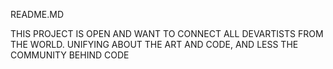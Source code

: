 README.MD

THIS PROJECT IS OPEN AND WANT TO CONNECT ALL DEVARTISTS FROM THE WORLD.
UNIFYING ABOUT THE ART AND CODE, AND LESS THE COMMUNITY BEHIND CODE
